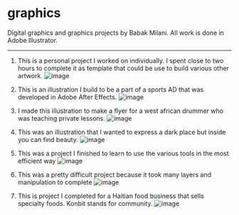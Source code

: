 # graphics
Digital graphics and graphics projects by Babak Milani. All work is done in Adobe Illustrator.

___________________________________________________________________________________________________________________________________________________________

1. This is a personal project I worked on individually. I spent close to two hours to complete it as template that could be use to build various other artwork.
![image](https://github.com/user-attachments/assets/7418251b-6678-43f3-81e0-f1a6bd7c8269)

2. This is an illustration I build to be a part of a sports AD that was developed in Adobe After Effects.
![image](https://github.com/user-attachments/assets/1cb253b5-0988-4852-afa4-d0b2ea03060a)

3. I made this illustration to make a flyer for a west african drummer who was teaching private lessons.
![image](https://github.com/user-attachments/assets/5fdbf298-a526-438e-83fc-5cdf3baff9da)

4. This was an illustration that I wanted to express a dark place but inside you can find beauty.
   ![image](https://github.com/user-attachments/assets/268f9cce-2943-4406-9934-f52426e48cb4)

5. This was a project I finished to learn to use the various tools in the most efficient way
   ![image](https://github.com/user-attachments/assets/73df4fb4-772f-44b3-bf71-1b6c6c457315)

6. This was a pretty difficult project because it took many layers and manipulation to complete
   ![image](https://github.com/user-attachments/assets/24adf5cc-41a9-4938-b742-6ff90e96cb76)

7. This is project I completed for a Haitian food business that sells specialty foods. Konbit stands for community.
   ![image](https://github.com/user-attachments/assets/3f48938c-8b8f-4431-b358-da86e7517c24)
   


